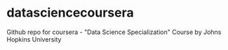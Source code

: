 # datasciencecoursera
Github repo for coursera - "Data Science Specialization" Course by Johns Hopkins University
